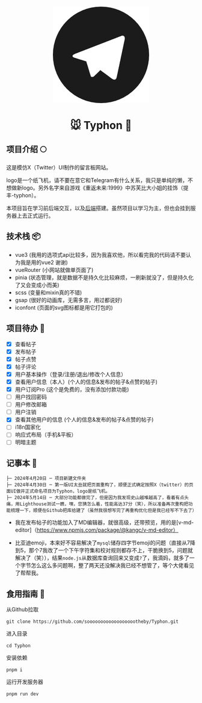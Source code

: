<p align="center">
<img style="text-align:center;" src="https://raw.githubusercontent.com/sooooooooooooooooootheby/Typhon/main/logo.png" />
</p>
<h1 align="center" style="color: #1B1B1B">🐭 Typhon 🐹</h1>

## 项目介绍 🌕
这是模仿X（Twitter）UI制作的留言板网站。

logo是一个纸飞机，请不要在意它和Telegram有什么关系，我只是单纯的懒，不想做新logo。另外名字来自游戏《重返未来:1999》中苏芙比大小姐的挂饰（提丰-typhon）。

本项目旨在学习前后端交互，以及[后端](https://github.com/sooooooooooooooooootheby/Typhon-back-end)搭建。虽然项目以学习为主，但也会挂到服务器上去正式运行。

## 技术栈 📦
- vue3 (我用的选项式api比较多，因为我喜欢他，所以看完我的代码请不要认为我是用的vue2 谢谢)
- vueRouter (小网站就做单页面了)
- pinia (状态管理，就是数据不是持久化比较麻烦，一刷新就没了，但是持久化了又会变成小而美)
- scss (变量和mixin真的不错)
- gsap (很好的动画库，无需多言，用过都说好)
- iconfont (页面的svg图标都是用它打包的)

## 项目待办 📓
- [x] 查看帖子
- [x] 发布帖子
- [x] 帖子点赞
- [x] 帖子评论
- [x] 用户基本操作（登录/注册/退出/修改个人信息）
- [x] 查看用户信息（本人）(个人的信息&发布的帖子&点赞的帖子)
- [x] 用户订阅Pro (这个是免费的，没有添加付款功能)
- [ ] 用户找回密码
- [ ] 用户修改邮箱
- [ ] 用户注销
- [x] 查看其他用户的信息 (个人的信息&发布的帖子&点赞的帖子)
- [ ] i18n国家化
- [ ] 响应式布局（手机&平板）
- [ ] 明暗主题

## 记事本 📖
```
├─ 2024年4月20日 ─ 项目新建文件夹
├─ 2024年4月30日 ─ 第一版UI太丑就把页面重构了，顺便正式确定按照X（twitter）的页面UI做并正式命名项目为Typhon，logo是纸飞机。
├─ 2024年5月14日 ─ 大部分功能都做完了，但是因为我发现史山越堆越高了，看着有点头痛，用Lighthouse测试一瞧，嘿，您猜怎么着，性能高达37分（笑），所以准备再次重构把功能梳理一下，顺便在Github把库给建了（虽然我很想写完了再重构优化但是我已经写不下去了）
```

- 我在发布帖子的功能加入了MD编辑器，就很高级，还带预览，用的是[v-md-editor]（https://www.npmjs.com/package/@kangc/v-md-editor）

- 比亚迪emoji，本来好不容易解决了`mysql`储存四字节emoji的问题（直接从7降到5，那个7我改了一个下午字符集和校对规则都存不上，干脆换到5，问题就解决了（笑）），结果`node.js`从数据库查询回来又变成`?`了，我滴妈，就多了一个字节怎么这么多问题啊，整了两天还没解决我已经不想管了，等个大佬看见了帮帮我。

## 食用指南 🍬
从Github拉取
```
git clone https://github.com/sooooooooooooooooootheby/Typhon.git
```

进入目录
```
cd Typhon
```

安装依赖
```
pnpm i
```

运行开发服务器
```
pnpm run dev
```

